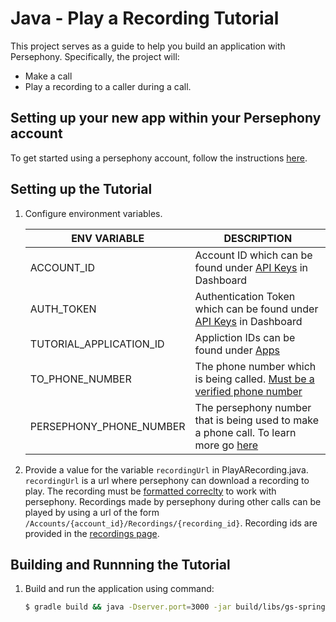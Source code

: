 # Java - Play a Recording Tutorial

This project serves as a guide to help you build an application with Persephony. Specifically, the project will:

- Make a call
- Play a recording to a caller during a call.

## Setting up your new app within your Persephony account

To get started using a persephony account, follow the instructions [here](https://persephony-docs.readme.io/docs/getting-started-with-persephony).

## Setting up the Tutorial

1. Configure environment variables.

   | ENV VARIABLE            | DESCRIPTION                                                                                                                                                                           |
   | ----------------------- | ------------------------------------------------------------------------------------------------------------------------------------------------------------------------------------- |
   | ACCOUNT_ID              | Account ID which can be found under [API Keys](https://www.persephony.com/dashboard/portal/account/authentication) in Dashboard                                                       |
   | AUTH_TOKEN              | Authentication Token which can be found under [API Keys](https://www.persephony.com/dashboard/portal/account/authentication) in Dashboard                                             |
   | TUTORIAL_APPLICATION_ID | Appliction IDs can be found under [Apps](https://www.persephony.com/dashboard/portal/applications)                                                                                    |
   | TO_PHONE_NUMBER         | The phone number which is being called. [Must be a verified phone number](https://docs.persephony.com/docs/using-your-trial-account#section-verifying-outbound-numbers)               |
   | PERSEPHONY_PHONE_NUMBER | The persephony number that is being used to make a phone call. To learn more go [here](https://docs.persephony.com/docs/getting-started-with-persephony#section-2-get-a-phone-number) |

2. Provide a value for the variable `recordingUrl` in PlayARecording.java. `recordingUrl` is a url where persephony can download a recording to play. The recording must be [formatted correclty](https://docs.persephony.com/reference/interactive-voice-response-ivr#play) to work with persephony. Recordings made by persephony during other calls can be played by using a url of the form `/Accounts/{account_id}/Recordings/{recording_id}`. Recording ids are provided in the [recordings page](https://www.persephony.com/dashboard/portal/recordings).

## Building and Runnning the Tutorial

1. Build and run the application using command:

   ```bash
   $ gradle build && java -Dserver.port=3000 -jar build/libs/gs-spring-boot-0.1.0.jar
   ```
